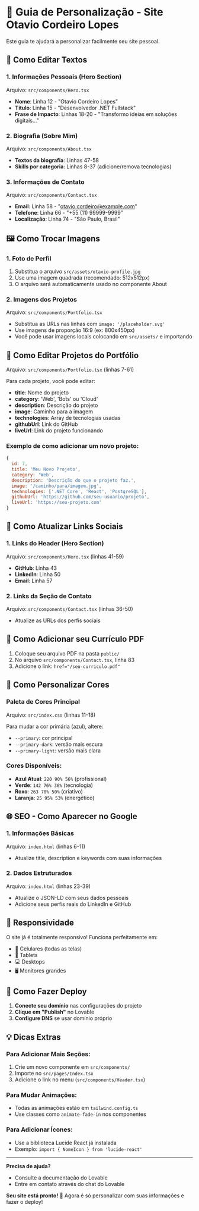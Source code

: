 # 🚀 Guia de Personalização - Site Otavio Cordeiro Lopes

Este guia te ajudará a personalizar facilmente seu site pessoal.

## 📝 Como Editar Textos

### 1. Informações Pessoais (Hero Section)
Arquivo: `src/components/Hero.tsx`
- **Nome**: Linha 12 - "Otavio Cordeiro Lopes"
- **Título**: Linha 15 - "Desenvolvedor .NET Fullstack"
- **Frase de Impacto**: Linhas 18-20 - "Transformo ideias em soluções digitais..."

### 2. Biografia (Sobre Mim)
Arquivo: `src/components/About.tsx`
- **Textos da biografia**: Linhas 47-58
- **Skills por categoria**: Linhas 8-37 (adicione/remova tecnologias)

### 3. Informações de Contato
Arquivo: `src/components/Contact.tsx`
- **Email**: Linha 58 - "otavio.cordeiro@example.com"
- **Telefone**: Linha 66 - "+55 (11) 99999-9999"
- **Localização**: Linha 74 - "São Paulo, Brasil"

## 🖼️ Como Trocar Imagens

### 1. Foto de Perfil
1. Substitua o arquivo `src/assets/otavio-profile.jpg`
2. Use uma imagem quadrada (recomendado: 512x512px)
3. O arquivo será automaticamente usado no componente About

### 2. Imagens dos Projetos
Arquivo: `src/components/Portfolio.tsx`
- Substitua as URLs nas linhas com `image: '/placeholder.svg'`
- Use imagens de proporção 16:9 (ex: 800x450px)
- Você pode usar imagens locais colocando em `src/assets/` e importando

## 📂 Como Editar Projetos do Portfólio

Arquivo: `src/components/Portfolio.tsx` (linhas 7-61)

Para cada projeto, você pode editar:
- **title**: Nome do projeto
- **category**: 'Web', 'Bots' ou 'Cloud'
- **description**: Descrição do projeto
- **image**: Caminho para a imagem
- **technologies**: Array de tecnologias usadas
- **githubUrl**: Link do GitHub
- **liveUrl**: Link do projeto funcionando

### Exemplo de como adicionar um novo projeto:
```javascript
{
  id: 7,
  title: 'Meu Novo Projeto',
  category: 'Web',
  description: 'Descrição do que o projeto faz.',
  image: '/caminho/para/imagem.jpg',
  technologies: ['.NET Core', 'React', 'PostgreSQL'],
  githubUrl: 'https://github.com/seu-usuario/projeto',
  liveUrl: 'https://seu-projeto.com'
}
```

## 🔗 Como Atualizar Links Sociais

### 1. Links do Header (Hero Section)
Arquivo: `src/components/Hero.tsx` (linhas 41-59)
- **GitHub**: Linha 43
- **LinkedIn**: Linha 50
- **Email**: Linha 57

### 2. Links da Seção de Contato
Arquivo: `src/components/Contact.tsx` (linhas 36-50)
- Atualize as URLs dos perfis sociais

## 📄 Como Adicionar seu Currículo PDF

1. Coloque seu arquivo PDF na pasta `public/`
2. No arquivo `src/components/Contact.tsx`, linha 83
3. Adicione o link: `href="/seu-curriculo.pdf"`

## 🎨 Como Personalizar Cores

### Paleta de Cores Principal
Arquivo: `src/index.css` (linhas 11-18)

Para mudar a cor primária (azul), altere:
- `--primary`: cor principal
- `--primary-dark`: versão mais escura
- `--primary-light`: versão mais clara

### Cores Disponíveis:
- **Azul Atual**: `220 90% 56%` (profissional)
- **Verde**: `142 76% 36%` (tecnologia)
- **Roxo**: `263 70% 50%` (criativo)
- **Laranja**: `25 95% 53%` (energético)

## 🌐 SEO - Como Aparecer no Google

### 1. Informações Básicas
Arquivo: `index.html` (linhas 6-11)
- Atualize title, description e keywords com suas informações

### 2. Dados Estruturados
Arquivo: `index.html` (linhas 23-39)
- Atualize o JSON-LD com seus dados pessoais
- Adicione seus perfis reais do LinkedIn e GitHub

## 📱 Responsividade

O site já é totalmente responsivo! Funciona perfeitamente em:
- 📱 Celulares (todas as telas)
- 📱 Tablets 
- 💻 Desktops
- 🖥️ Monitores grandes

## 🚀 Como Fazer Deploy

1. **Conecte seu domínio** nas configurações do projeto
2. **Clique em "Publish"** no Lovable
3. **Configure DNS** se usar domínio próprio

## 💡 Dicas Extras

### Para Adicionar Mais Seções:
1. Crie um novo componente em `src/components/`
2. Importe no `src/pages/Index.tsx`
3. Adicione o link no menu (`src/components/Header.tsx`)

### Para Mudar Animações:
- Todas as animações estão em `tailwind.config.ts`
- Use classes como `animate-fade-in` nos componentes

### Para Adicionar Ícones:
- Use a biblioteca Lucide React já instalada
- Exemplo: `import { NomeIcon } from 'lucide-react'`

---

**Precisa de ajuda?** 
- Consulte a documentação do Lovable
- Entre em contato através do chat do Lovable

**Seu site está pronto!** 🎉
Agora é só personalizar com suas informações e fazer o deploy!